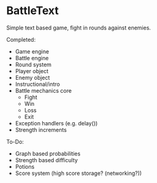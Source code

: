 # BattleText
Simple text based game, fight in rounds against enemies.

Completed:
  - Game engine
  - Battle engine
  - Round system
  - Player object
  - Enemy object
  - Instructional/intro
  - Battle mechanics core
    - Fight
    - Win
    - Loss
    - Exit
  - Exception handlers (e.g. delay())
  - Strength increments
  
  
To-Do:
  - Graph based probabilities
  - Strength based difficulty
  - Potions
  - Score system (high score storage? (networking?))